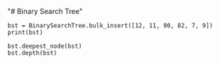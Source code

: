 "# Binary Search Tree" 

```
bst = BinarySearchTree.bulk_insert([12, 11, 90, 82, 7, 9])
print(bst)

bst.deepest_node(bst)
bst.depth(bst)
```